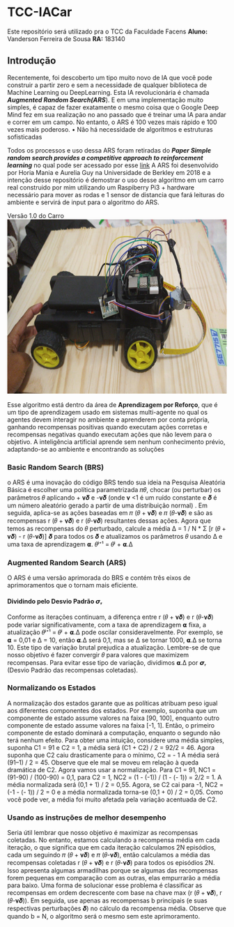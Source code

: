
# TCC-IACar



Este repositório será utilizado pra o TCC da Faculdade Facens
**Aluno:** Vanderson Ferreira de Sousa
**RA:** 183140
  
  

## Introdução
Recentemente, foi descoberto um tipo muito novo de IA que você pode construir a partir zero e sem a necessidade de qualquer biblioteca de Machine Learning ou DeepLearning. Esta IA revolucionária é chamada ***Augmented Random Search(ARS***).
E em uma implementação muito simples, é capaz de fazer exatamente o mesmo coisa que o Google Deep Mind fez em sua realização no ano passado que é treinar uma IA para andar e correr em um campo.
No entanto, o ARS é 100 vezes mais rápido e 100 vezes mais poderoso.
• Não há necessidade de algoritmos e estruturas sofisticadas

Todos os processos e uso dessa ARS foram retiradas do ***Paper Simple random search provides a competitive approach to reinforcement learning*** no qual pode ser acessado por esse [link](https://arxiv.org/abs/1803.07055)
A ARS foi desenvolvido por Horia Mania e Aurelia Guy na Universidade de Berkley em 2018 e a intenção desse repositório é demostrar o uso desse algoritmo em um carro real construido por mim utilizando um Raspiberry Pi3 + hardware necessário para mover as rodas e 1 sensor de distancia que fará leituras do ambiente e servirá de input para o algoritmo do ARS.

Versão 1.0 do Carro
<img src="imagens/carrov1.jpeg" width=700 height=400> 

Esse algoritmo está dentro da área de **Aprendizagem por Reforço**, que é um tipo de aprendizagem usado em sistemas multi-agente no qual os agentes devem interagir no ambiente e aprenderem por conta própria, ganhando recompensas positivas quando executam ações corretas e recompensas negativas quando executam ações que não levem para o objetivo. A inteligência artificial aprende sem nenhum conhecimento prévio, adaptando-se ao ambiente e encontrando as soluções

### Basic Random Search (BRS)
o ARS é uma inovação do código BRS tendo sua ideia na Pesquisa Aleatória Básica é escolher uma política parametrizada 𝜋𝜃, chocar (ou perturbar) os parâmetros 𝜃 aplicando + 𝛎𝜹 e -𝛎𝜹 (onde 𝛎 <1 é um ruído constante e 𝜹 é um número aleatório gerado a partir de uma distribuição normal) .
Em seguida, aplica-se as ações baseadas em 𝜋 (𝜃 + 𝛎𝜹) e 𝜋 (𝜃-𝛎𝜹) e são as recompensas r (𝜃 + 𝛎𝜹) e r (𝜃-𝛎𝜹) resultantes dessas ações.
Agora que temos as recompensas do 𝜃 perturbado, calcule a média
Δ = 1 / N * Σ [r (𝜃 + 𝛎𝜹) - r (𝜃-𝛎𝜹)] 𝜹 para todos os 𝜹 e atualizamos os parâmetros 𝜃 usando Δ e uma taxa de aprendizagem 𝝰.
𝜃ʲ⁺¹ = 𝜃ʲ + 𝝰.Δ

### Augmented Random Search (ARS)
O ARS é uma versão aprimorada do BRS e contém três eixos de aprimoramentos que o tornam mais eficiente.

#### Dividindo pelo Desvio Padrão 𝞼ᵣ
Conforme as iterações continuam, a diferença entre r (𝜃 + 𝛎𝜹) e r (𝜃-𝛎𝜹) pode variar significativamente, com a taxa de aprendizagem 𝝰 fixa, a atualização 𝜃ʲ⁺¹ = 𝜃ʲ + 𝝰.Δ pode oscilar consideravelmente. Por exemplo, se 𝝰 = 0,01 e Δ = 10, então 𝝰.Δ será 0,1, mas se Δ se tornar 1000, 𝝰.Δ se torna 10. Este tipo de variação brutal prejudica a atualização. Lembre-se de que nosso objetivo é fazer convergir 𝜃 para valores que maximizem recompensas.
Para evitar esse tipo de variação, dividimos 𝝰.Δ por 𝞼ᵣ (Desvio Padrão das recompensas coletadas).

### Normalizando os Estados
A normalização dos estados garante que as políticas atribuam peso igual aos diferentes componentes dos estados. Por exemplo, suponha que um componente de estado assume valores na faixa [90, 100], enquanto outro componente de estado assume valores na faixa [-1, 1]. Então, o primeiro componente de estado dominará a computação, enquanto o segundo não terá nenhum efeito.
Para obter uma intuição, considere uma média simples, suponha C1 = 91 e C2 = 1, a média será (C1 + C2) / 2 = 92/2 = 46. Agora suponha que C2 caiu drasticamente para o mínimo, C2 = - 1 A média será (91–1) / 2 = 45.
Observe que ele mal se moveu em relação à queda dramática de C2.
Agora vamos usar a normalização. Para C1 = 91, NC1 = (91-90) / (100-90) = 0,1,
para C2 = 1, NC2 = (1 - (-1)) / (1 - (- 1)) = 2/2 = 1.
A média normalizada será (0,1 + 1) / 2 = 0,55.
Agora, se C2 cai para -1, NC2 = (-1 - (- 1)) / 2 = 0 e a média normalizada torna-se (0,1 + 0) / 2 = 0,05.
Como você pode ver, a média foi muito afetada pela variação acentuada de C2.

### Usando as instruções de melhor desempenho
Seria útil lembrar que nosso objetivo é maximizar as recompensas coletadas. No entanto, estamos calculando a recompensa média em cada iteração, o que significa que em cada iteração calculamos 2N episódios, cada um seguindo 𝜋 (𝜃 + 𝛎𝜹) e 𝜋 (𝜃-𝛎𝜹), então calculamos a média das recompensas coletadas r (𝜃 + 𝛎𝜹) e r (𝜃-𝛎𝜹) para todos os episódios 2N.
Isso apresenta algumas armadilhas porque se algumas das recompensas forem pequenas em comparação com as outras, elas empurrarão a média para baixo.
Uma forma de solucionar esse problema é classificar as recompensas em ordem decrescente com base na chave max (r (𝜃 + 𝛎𝜹), r (𝜃-𝛎𝜹)). Em seguida, use apenas as recompensas b principais (e suas respectivas perturbações 𝜹) no cálculo da recompensa média.
Observe que quando b = N, o algoritmo será o mesmo sem este aprimoramento.